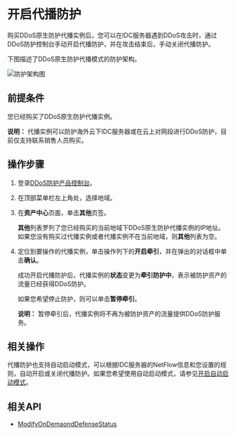 # 开启代播防护

购买DDoS原生防护代播实例后，您可以在IDC服务器遇到DDoS攻击时，通过DDoS防护控制台手动开启代播防护，并在攻击结束后，手动关闭代播防护。

下图描述了DDoS原生防护代播模式的防护架构。

![防护架构图](https://static-aliyun-doc.oss-accelerate.aliyuncs.com/assets/img/zh-CN/9218858951/p130462.png)

## 前提条件

您已经购买了DDoS原生防护代播实例。

**说明：** 代播实例可以防护海外云下IDC服务器或在云上对网段进行DDoS防护，目前仅支持联系销售人员购买。

## 操作步骤

1.  登录[DDoS防护产品控制台](https://yundun.console.aliyun.com/?p=ddos)。

2.  在顶部菜单栏左上角处，选择地域。

3.  在**资产中心**页面，单击**其他**页签。

    **其他**列表罗列了您已经购买的当前地域下DDoS原生防护代播实例的IP地址。如果您没有购买过代播实例或者代播实例不在当前地域，则**其他**列表为空。

4.  定位到要操作的代播实例，单击操作列下的**开启牵引**，并在弹出的对话框中单击**确认**。

    成功开启代播防护后，代播实例的**状态**变更为**牵引防护中**，表示被防护资产的流量已经获得DDoS防护。

    如果您希望停止防护，则可以单击**暂停牵引**。

    **说明：** 暂停牵引后，代播实例将不再为被防护资产的流量提供DDoS防护服务。


## 相关操作

代播防护也支持自动启动模式，可以根据IDC服务器的NetFlow信息和您设置的规则，自动开启或关闭代播防护。如果您希望使用自动启动模式，请参见[开启自动启动模式]()。

## 相关API

-   [ModifyOnDemaondDefenseStatus](/cn.zh-CN/API参考/DDoS原生防护/2017-11-20版本/代播实例/ModifyOnDemaondDefenseStatus.md)

